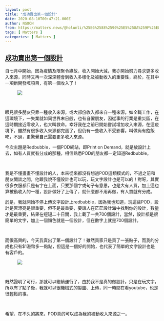 ```yaml
---
layout: post
title: "成功賣出第一個設計"
date: 2020-08-10T00:47:21.000Z
author: NGOCN
from: https://matters.news/@holunli/%25E6%2588%2590%25E5%258A%259F%25E8%25B3%25A3%25E5%2587%25BA%25E7%25AC%25AC%25E4%25B8%2580%25E5%2580%258B%25E8%25A8%25AD%25E8%25A8%2588-bafyreidudgc5hjhvkobio6fouodebkqz6jls2sdmgylonncrbwo3vi7ayu
tags: [ Matters ]
categories: [ Matters ]
---
```

<!--1597020441000-->
[成功賣出第一個設計](https://matters.news/@holunli/%25E6%2588%2590%25E5%258A%259F%25E8%25B3%25A3%25E5%2587%25BA%25E7%25AC%25AC%25E4%25B8%2580%25E5%2580%258B%25E8%25A8%25AD%25E8%25A8%2588-bafyreidudgc5hjhvkobio6fouodebkqz6jls2sdmgylonncrbwo3vi7ayu)
------

<div>
<p>自七月中開始，因為疫情及限聚令緣故，收入開始大減，我亦開始努力尋求更多收入來源，同時又再一次深深體會到收入多樣化及被動收入的重要性，終於，在其中一項新開發嘅項目，有第一個收入了！</p><figure class="image"><picture><source type="image/webp" media="(min-width: 768px)" srcset="https://assets.matters.news/processed/1080w/embed/d943c679-06e5-4c00-afc4-71c391ce1752.webp" onerror="this.srcset='https://assets.matters.news/embed/d943c679-06e5-4c00-afc4-71c391ce1752.png'"><source media="(min-width: 768px)" srcset="https://assets.matters.news/processed/1080w/embed/d943c679-06e5-4c00-afc4-71c391ce1752.png" onerror="this.srcset='https://assets.matters.news/embed/d943c679-06e5-4c00-afc4-71c391ce1752.png'"><source type="image/webp" srcset="https://assets.matters.news/processed/540w/embed/d943c679-06e5-4c00-afc4-71c391ce1752.webp"><img src="https://assets.matters.news/embed/d943c679-06e5-4c00-afc4-71c391ce1752.png" srcset="https://assets.matters.news/processed/540w/embed/d943c679-06e5-4c00-afc4-71c391ce1752.png" loading="lazy" referrerpolicy="no-referrer"></picture><figcaption><span></span></figcaption></figure><p><br></p><p>眼見很多朋友只靠一種收入來源，或大部份收入都來自一種來源，如全職工作，在這環境下，一失業就如同世界末日般，也有自僱朋友，因從事的行業是重災區，在這時期接近零收入，也大叫救命。幸好我在之前已開始嘗試增加收入來源，在這疫境下，雖然有很多收入來源都完蛋了，但仍有一些收入不受影響，叫做尚有飽飯吃，不過，更驚覺自己需要更多收入來源。</p><p>今次主題是Redbubble，一個POD網站，即Print on Demand，就是放設計上去，如有人買就有分成的那種，相信熟悉POD的朋友都一定知道Redbubble。</p><p><br></p><p>我是不懂畫畫不懂設計的人，本來從來都沒有想過POD這類模式的，不過之前和朋友閒談之間，他跟我說不懂設計也可以玩，玩文字設計也是可以的！對呀，其實很多衣服都只是有字在上面，只要那個字或句子有意思，也是大有人買，加上這也算被動收入的一種，設計做好了上傳了，就什麼都不用再做，有人買就有分成。</p><p>於是，我就開始不停上傳文字設計上redbubble，因為我也知道，玩這些POD，設計是否漂亮是很重要，但不是最重要，要讓人在茫茫設計海中找到你的設計，數量才是最重要，結果在短短二十日間，我上載了一共700個設計，當然，設計都是很簡單的文字，加上一個顏色就是一個設計，但在數字上就是700個設計。</p><p><br></p><p>而很高興的，今天我賣出了第一個設計了！雖然買家只是買了一張貼子，而我的分成也只有$1港幣多一點點，但這是一個好的開始，也代表了簡單的文字設計也是有客戶的。</p><figure class="image"><picture><source type="image/webp" media="(min-width: 768px)" srcset="https://assets.matters.news/processed/1080w/embed/f32fd71d-c1b7-43cb-adb8-e74115389dce.webp" onerror="this.srcset='https://assets.matters.news/embed/f32fd71d-c1b7-43cb-adb8-e74115389dce.png'"><source media="(min-width: 768px)" srcset="https://assets.matters.news/processed/1080w/embed/f32fd71d-c1b7-43cb-adb8-e74115389dce.png" onerror="this.srcset='https://assets.matters.news/embed/f32fd71d-c1b7-43cb-adb8-e74115389dce.png'"><source type="image/webp" srcset="https://assets.matters.news/processed/540w/embed/f32fd71d-c1b7-43cb-adb8-e74115389dce.webp"><img src="https://assets.matters.news/embed/f32fd71d-c1b7-43cb-adb8-e74115389dce.png" srcset="https://assets.matters.news/processed/540w/embed/f32fd71d-c1b7-43cb-adb8-e74115389dce.png" loading="lazy" referrerpolicy="no-referrer"></picture><figcaption><span></span></figcaption></figure><p><br></p><p>既然證明了可行，那就可以繼續運行了，由於我不是真的做設計，只是在玩文字，所以有了點子後，我就可以很機械式的製圖、上傳，同一時間在看youtube，也是很輕鬆的事。</p><p><br></p><p>希望，在不久的將來，POD真的可以成為我的被動收入來源之一。</p>
</div>
